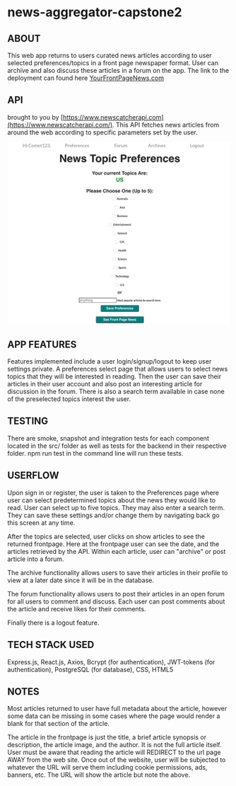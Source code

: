 # news-aggregator-capstone2
## ABOUT
This web app returns to users curated news articles according to user selected preferences/topics in a front page newspaper format. User can archive and also discuss these articles in a forum on the app. The link to the deployment can found here [YourFrontPageNews.com](https://frontpage-news-agg.onrender.com/)

## API
brought to you by [https://www.newscatcherapi.com](https://www.newscatcherapi.com/). This API fetches news articles from around the web according to specific parameters set by the user.   

![title](pictures/Image1.png)


## APP FEATURES
Features implemented include a user login/signup/logout to keep user settings private. A preferences select page that allows users to select news topics that they will be interested in reading. Then the user can save their articles in their user account and also post an interesting article for discussion in the forum. There is also a search term available in case none of the preselected topics interest the user. 

## TESTING
There are smoke, snapshot and integration tests for each component located in the src/ folder as well as tests for the backend in their respective folder. npm run test in the command line will run these tests.

## USERFLOW
Upon sign in or register, the user is taken to the Preferences page where user can select predetermined topics about the news they would like to read. User can select up to five topics. They may also enter a search term. They can save these settings and/or change them by navigating back go this screen at any time. 

After the topics are selected, user clicks on show articles to see the returned frontpage. Here at the frontpage user can see the date, and the articles retrieved by the API. Within each article, user can "archive" or post article into a forum. 

The archive functionality allows users to save their articles in their profile to view at a later date since it will be in the database.

The forum functionality allows users to post their articles in an open forum for all users to comment and discuss. Each user can post comments about the article and receive likes for their comments. 

Finally there is a logout feature.

## TECH STACK USED
Express.js, React.js, Axios, Bcrypt (for authentication), JWT-tokens (for authentication), PostgreSQL (for database), CSS, HTML5

## NOTES
Most articles returned to user have full metadata about the article, however some data can be missing in some cases where the page would render a blank for that section of the article.

The article in the frontpage is just the title, a brief article synopsis or description, the article image, and the author. It is not the full article itself. User must be aware that reading the article will REDIRECT to the url page AWAY from the web site. Once out of the website, user will be subjected to whatever the URL will serve them including cookie permissions, ads, banners, etc. The URL will show the article but note the above.

